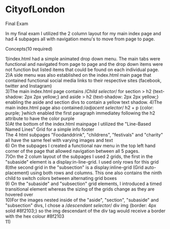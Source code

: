 # CityofLondon
Final Exam

In my final exam I utilized the 2 column layout for my main index page and had 4 subpages all with navigation menu's to move from page to page. 

Concepts(10 required)

1)index.html had a simple animated drop down menu. The main tabs were functional and navigated from page to page and the drop down items were not function but listed items that could be found on each individual page.  
2)A side menu was also established on the index.html main page that contained functional social media links to their respective sites (facebook, twitter and Instagram)  
3)The main index.html page contains /*Child selector*/ for section > h2 {text-shadow: 2px 2px yellow;} and aside > h2 {text-shadow: 2px 2px yellow;} enabling the aside and section divs to contain a yellow text shadow.
4)The main index.html page also contained:/*adjacent selector*/ h2 + p {color: purple; }which enabled the first paragraph immediatey following the h2 attribute to have the color purple  
5)At the bottom of the index.html mainpage I utilized the "Line-Based Named Lines" Grid for a simple info footer  
The 4 html subpages "Foodanddrink", "childrens", "festivals" and "charity" all have the same feel with varying images and text  
6) On the subpages I created a functional nav menu in the top left hand corner of the page that allowed navigation between all 5 pages.  
7)On the 2 colum layout of the subpages I used 2 grids, the first in the "subaside" element is a display:in-line-grid. I used only rows for this grid  
8)the second grid in the "subsection" is a display:inline-grid (Grid auto-placement) using both rows and columns. This one also contains the ninth child to switch colors between alternating grid boxes  
9) On the "subaside" and "subsection" grid elements, I introduced a timed transitional element whereas the sizing of the grids change as they are hovered over  
10)For the images nested inside of the "aside", "section", "subaside" and "subsection" divs, I chose a /*descendant selector*/ div img {border: 4px solid #8f2103;} so the img descendant of the div tag would receive a border with the hex colour #8f2103  
11)
